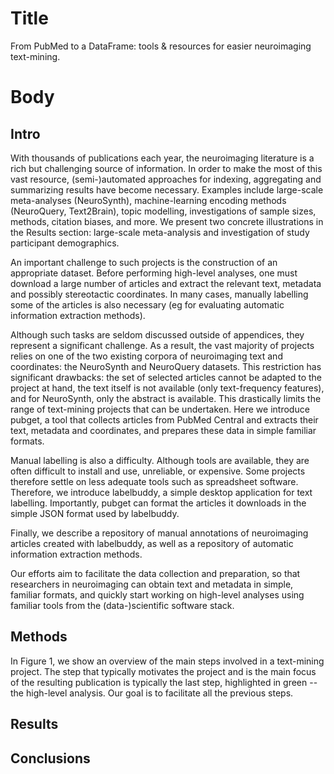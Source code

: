 # Title

From PubMed to a DataFrame: tools & resources for easier neuroimaging text-mining.

# Body

## Intro
With thousands of publications each year, the neuroimaging literature is a rich but challenging source of information. 
In order to make the most of this vast resource, (semi-)automated approaches for indexing, aggregating and summarizing results have become necessary.
Examples include large-scale meta-analyses (NeuroSynth), machine-learning encoding methods (NeuroQuery, Text2Brain), topic modelling, investigations of sample sizes, methods, citation biases, and more.
We present two concrete illustrations in the Results section: large-scale meta-analysis and investigation of study participant demographics.

An important challenge to such projects is the construction of an appropriate dataset.
Before performing high-level analyses, one must download a large number of articles and extract the relevant text, metadata and possibly stereotactic coordinates.
In many cases, manually labelling some of the articles is also necessary (eg for evaluating automatic information extraction methods).

Although such tasks are seldom discussed outside of appendices, they represent a significant challenge.
As a result, the vast majority of projects relies on one of the two existing corpora of neuroimaging text and coordinates: the NeuroSynth and NeuroQuery datasets.
This restriction has significant drawbacks: the set of selected articles cannot be adapted to the project at hand, the text itself is not available (only text-frequency features), and for NeuroSynth, only the abstract is available.
This drastically limits the range of text-mining projects that can be undertaken.
Here we introduce pubget, a tool that collects articles from PubMed Central and extracts their text, metadata and coordinates, and prepares these data in simple familiar formats.

Manual labelling is also a difficulty.
Although tools are available, they are often difficult to install and use, unreliable, or expensive.
Some projects therefore settle on less adequate tools such as spreadsheet software.
Therefore, we introduce labelbuddy, a simple desktop application for text labelling.
Importantly, pubget can format the articles it downloads in the simple JSON format used by labelbuddy.

Finally, we describe a repository of manual annotations of neuroimaging articles created with labelbuddy, as well as a repository of automatic information extraction methods.

Our efforts aim to facilitate the data collection and preparation, so that researchers in neuroimaging can obtain text and metadata in simple, familiar formats, and quickly start working on high-level analyses using familiar tools from the (data-)scientific software stack.

## Methods

In Figure 1, we show an overview of the main steps involved in a text-mining project.
The step that typically motivates the project and is the main focus of the resulting publication is typically the last step, highlighted in green -- the high-level analysis.
Our goal is to facilitate all the previous steps.

## Results
## Conclusions
